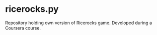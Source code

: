 # ricerocks.py
Repository holding own version of Ricerocks game. Developed during a Coursera course.  
